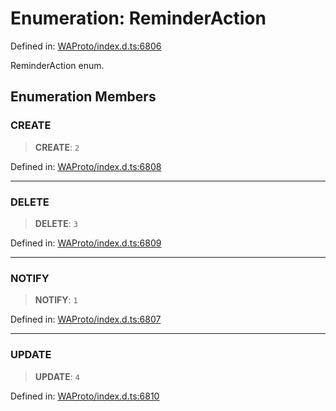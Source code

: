 # Enumeration: ReminderAction

Defined in: [WAProto/index.d.ts:6806](https://github.com/Fokusdotid/bail/blob/c004679536d41fcf32da31cecf70d3991dfa31b5/WAProto/index.d.ts#L6806)

ReminderAction enum.

## Enumeration Members

### CREATE

> **CREATE**: `2`

Defined in: [WAProto/index.d.ts:6808](https://github.com/Fokusdotid/bail/blob/c004679536d41fcf32da31cecf70d3991dfa31b5/WAProto/index.d.ts#L6808)

***

### DELETE

> **DELETE**: `3`

Defined in: [WAProto/index.d.ts:6809](https://github.com/Fokusdotid/bail/blob/c004679536d41fcf32da31cecf70d3991dfa31b5/WAProto/index.d.ts#L6809)

***

### NOTIFY

> **NOTIFY**: `1`

Defined in: [WAProto/index.d.ts:6807](https://github.com/Fokusdotid/bail/blob/c004679536d41fcf32da31cecf70d3991dfa31b5/WAProto/index.d.ts#L6807)

***

### UPDATE

> **UPDATE**: `4`

Defined in: [WAProto/index.d.ts:6810](https://github.com/Fokusdotid/bail/blob/c004679536d41fcf32da31cecf70d3991dfa31b5/WAProto/index.d.ts#L6810)
